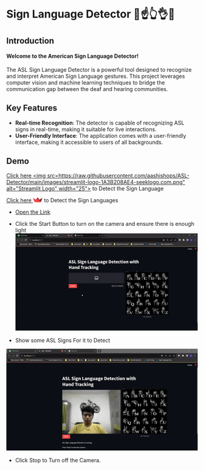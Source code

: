 # Sign Language Detector 🤙☝️👆👌🤞
## Introduction
#### Welcome to the American Sign Language Detector!
The ASL Sign Language Detector is a powerful tool designed to recognize and interpret American Sign Language gestures. This project leverages computer vision and machine learning techniques to bridge the communication gap between the deaf and hearing communities.

## Key Features
- **Real-time Recognition**: The detector is capable of recognizing ASL signs in real-time, making it suitable for live interactions.
- **User-Friendly Interface**: The application comes with a user-friendly interface, making it accessible to users of all backgrounds.





## Demo

 [Click here <img src=https://raw.githubusercontent.com/aashishops/ASL-Detector/main/images/streamlit-logo-1A3B208AE4-seeklogo.com.png" alt="Streamlit Logo" width="25">](https://asl-detector.streamlit.app/) to Detect the Sign Language

 [Click here <img src="https://raw.githubusercontent.com/aashishops/Language-Detection-Tatoeba/main/images/streamlit-logo-1A3B208AE4-seeklogo.com.png" alt="Streamlit Logo" width="25">](https://language-detector.streamlit.app/) to Detect the Sign Languages

- [Open the Link](https://asl-detector.streamlit.app/)
- Click the Start Button to turn on the camera and ensure there is enough light
![To Start](https://raw.githubusercontent.com/aashishops/ASL-Detector/main/images/ezgif-1-d9627fd4d4.gif)
 
 - Show some ASL Signs For it to Detect

 ![To Detect](https://raw.githubusercontent.com/aashishops/ASL-Detector/main/images/ezgif-1-8c2f960ba0.gif)

 - Click Stop to Turn off the Camera.
